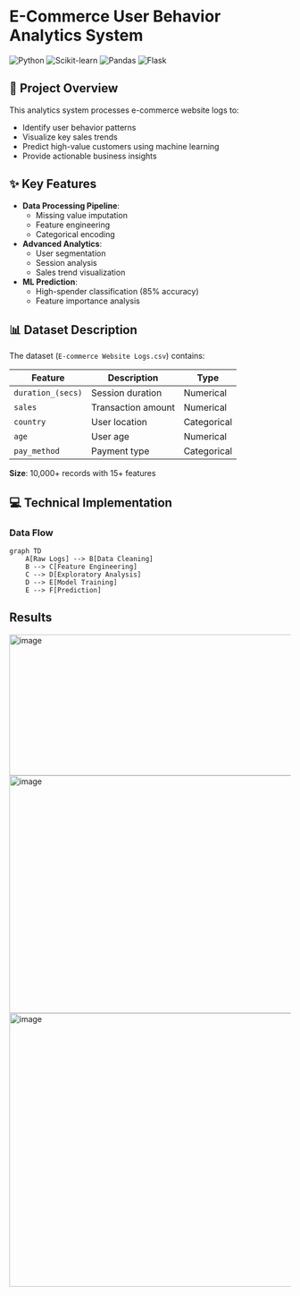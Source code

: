 # E-Commerce User Behavior Analytics System

![Python](https://img.shields.io/badge/Python-3.8%2B-blue)
![Scikit-learn](https://img.shields.io/badge/Scikit--learn-1.0.2-orange)
![Pandas](https://img.shields.io/badge/Pandas-1.3.0-red)
![Flask](https://img.shields.io/badge/Flask-2.0.1-lightgrey)

## 🚀 Project Overview
This analytics system processes e-commerce website logs to:
- Identify user behavior patterns
- Visualize key sales trends
- Predict high-value customers using machine learning
- Provide actionable business insights

## ✨ Key Features
- **Data Processing Pipeline**:
  - Missing value imputation
  - Feature engineering
  - Categorical encoding
- **Advanced Analytics**:
  - User segmentation
  - Session analysis
  - Sales trend visualization
- **ML Prediction**:
  - High-spender classification (85% accuracy)
  - Feature importance analysis

## 📊 Dataset Description
The dataset (`E-commerce Website Logs.csv`) contains:

| Feature | Description | Type |
|---------|-------------|------|
| `duration_(secs)` | Session duration | Numerical |
| `sales` | Transaction amount | Numerical |
| `country` | User location | Categorical |
| `age` | User age | Numerical |
| `pay_method` | Payment type | Categorical |

**Size**: 10,000+ records with 15+ features

## 💻 Technical Implementation

### Data Flow
```mermaid
graph TD
    A[Raw Logs] --> B[Data Cleaning]
    B --> C[Feature Engineering]
    C --> D[Exploratory Analysis]
    D --> E[Model Training]
    E --> F[Prediction]
```
## Results
<img width="672" height="252" alt="image" src="https://github.com/user-attachments/assets/29bf6064-afe2-4fce-aeca-74b19e24a838" />

<img width="769" height="425" alt="image" src="https://github.com/user-attachments/assets/09b7a282-a6ed-4419-9d2a-5f54fd04e7d0" />

<img width="569" height="489" alt="image" src="https://github.com/user-attachments/assets/6328163d-75cc-4d45-b72f-7c7ac3bdbcfb" />


